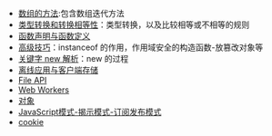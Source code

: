 + [数组的方法](2015-08-16-array.md):包含数组迭代方法
+ [类型转换和转换相等性](2015-08-17-type-convert.md)：类型转换，以及比较相等或不相等的规则
+ [函数声明与函数定义](2015-08-18-function-declaration-and-expression.md)
+ [高级技巧](2015-08-21-advance-function.md)：instanceof 的作用，作用域安全的构造函数-放篡改对象等
+ [关键字 new 解析](2015-08-21-new.md)：new 的过程
+ [离线应用与客户端存储](2015-08-22-offline-app-and-local-storage.md)
+ [File API](2015-08-23-file-api.md)
+ [Web Workers](2015-08-24-web-workers.md)
+ [对象](2015-08-28-object.md)	
+ [JavaScript模式-揭示模式-订阅发布模式](2015-08-29-javascript-pattern.md)
+ [cookie](2015-08-31-cookie.md)